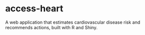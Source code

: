 # access-heart
A web application that estimates cardiovascular disease risk and recommends actions, built with R and Shiny.
